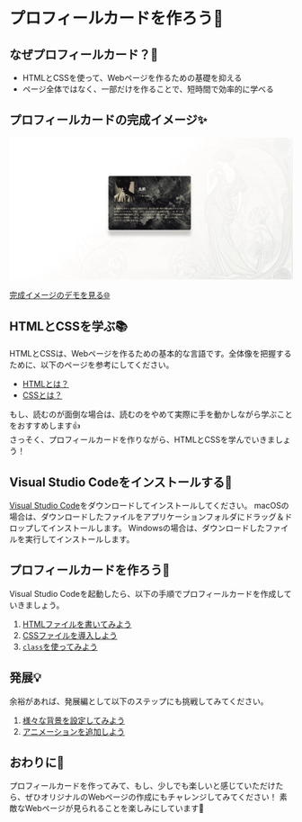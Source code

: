 # プロフィールカードを作ろう🦀

## なぜプロフィールカード？🥺
- HTMLとCSSを使って、Webページを作るための基礎を抑える
- ページ全体ではなく、一部だけを作ることで、短時間で効率的に学べる

## プロフィールカードの完成イメージ✨
![プロフィールカードの完成イメージ](images/profile-card.png)

[完成イメージのデモを見る🌐](https://hyamamra.github.io/profile_card-tutorial/example/index.html)

## HTMLとCSSを学ぶ📚
HTMLとCSSは、Webページを作るための基本的な言語です。全体像を把握するために、以下のページを参考にしてください。
- [HTMLとは？](introduction/html.md)
- [CSSとは？](introduction/css.md)

もし、読むのが面倒な場合は、読むのをやめて実際に手を動かしながら学ぶことをおすすめします👍  
さっそく、プロフィールカードを作りながら、HTMLとCSSを学んでいきましょう！

## Visual Studio Codeをインストールする🦄
[Visual Studio Code](https://code.visualstudio.com/)をダウンロードしてインストールしてください。
macOSの場合は、ダウンロードしたファイルをアプリケーションフォルダにドラッグ＆ドロップしてインストールします。
Windowsの場合は、ダウンロードしたファイルを実行してインストールします。

## プロフィールカードを作ろう🚀
Visual Studio Codeを起動したら、以下の手順でプロフィールカードを作成していきましょう。
1. [HTMLファイルを書いてみよう](step-1/README.md)
2. [CSSファイルを導入しよう](step-2/README.md)
3. [`class`を使ってみよう](step-3/README.md)

## 発展💡
余裕があれば、発展編として以下のステップにも挑戦してみてください。
1. [様々な背景を設定してみよう](step-ex-1/README.md)
2. [アニメーションを追加しよう](step-ex-2/README.md)

## おわりに🎉
プロフィールカードを作ってみて、もし、少しでも楽しいと感じていただけたら、ぜひオリジナルのWebページの作成にもチャレンジしてみてください！
素敵なWebページが見られることを楽しみにしています🌈
